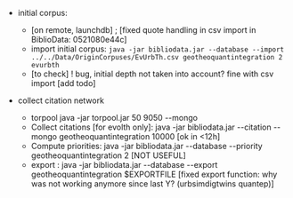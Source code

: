 
- initial corpus:
   * [on remote, launchdb] ; [fixed quote handling in csv import in BiblioData: 0521080e44c] 
   * import initial corpus:
        `java -jar bibliodata.jar --database --import ../../Data/OriginCorpuses/EvUrbTh.csv geotheoquantintegration 2 evurbth`
   * [to check] ! bug, initial depth not taken into account? fine with csv import [add todo]

- collect citation network
   * torpool java -jar torpool.jar 50 9050 --mongo
   * Collect citations [for evolth only]: java -jar bibliodata.jar --citation --mongo geotheoquantintegration 10000
     [ok in <12h]
   * Compute priorities: java -jar bibliodata.jar --database --priority geotheoquantintegration 2 [NOT USEFUL]
   * export : java -jar bibliodata.jar --database --export geotheoquantintegration $EXPORTFILE [fixed export function: why was not working anymore since last Y? (urbsimdigtwins quantep)]



